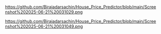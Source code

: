 https://github.com/Birajadarsachin/House_Price_Predictor/blob/main/Screenshot%202025-06-21%20031029.png

https://github.com/Birajadarsachin/House_Price_Predictor/blob/main/Screenshot%202025-06-21%20031049.png
